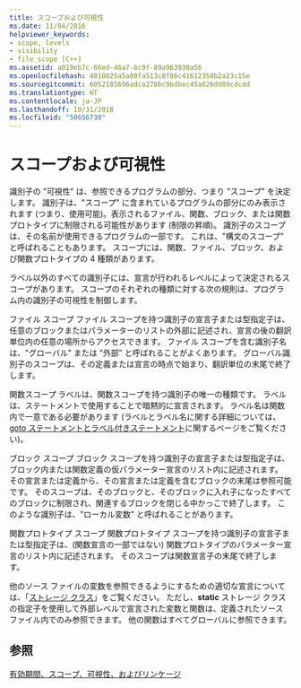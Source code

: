 ```yaml
---
title: スコープおよび可視性
ms.date: 11/04/2016
helpviewer_keywords:
- scope, levels
- visibility
- file scope [C++]
ms.assetid: a019eb7c-66ed-46a7-bc9f-89a963930a56
ms.openlocfilehash: 4010025a5a80fa513c8f86c41612350b2a23c15e
ms.sourcegitcommit: 6052185696adca270bc9bdbec45a626dd89cdcdd
ms.translationtype: HT
ms.contentlocale: ja-JP
ms.lasthandoff: 10/31/2018
ms.locfileid: "50656730"
---
```

# <a name="scope-and-visibility"></a>スコープおよび可視性

識別子の "可視性" は、参照できるプログラムの部分、つまり "スコープ" を決定します。 識別子は、"スコープ" に含まれているプログラムの部分にのみ表示されます (つまり、使用可能)。表示されるファイル、関数、ブロック、または関数プロトタイプに制限される可能性があります (制限の昇順)。 識別子のスコープは、その名前が使用できるプログラムの一部です。 これは、"構文のスコープ" と呼ばれることもあります。 スコープには、関数、ファイル、ブロック、および関数プロトタイプの 4 種類があります。

ラベル以外のすべての識別子には、宣言が行われるレベルによって決定されるスコープがあります。 スコープのそれぞれの種類に対する次の規則は、プログラム内の識別子の可視性を制御します。

ファイル スコープ ファイル スコープを持つ識別子の宣言子または型指定子は、任意のブロックまたはパラメーターのリストの外部に記述され、宣言の後の翻訳単位内の任意の場所からアクセスできます。 ファイル スコープを含む識別子名は、"グローバル" または "外部" と呼ばれることがよくあります。 グローバル識別子のスコープは、その定義または宣言の時点で始まり、翻訳単位の末尾で終了します。

関数スコープ ラベルは、関数スコープを持つ識別子の唯一の種類です。 ラベルは、ステートメントで使用することで暗黙的に宣言されます。 ラベル名は関数内で一意である必要があります  (ラベルとラベル名に関する詳細については、[goto ステートメントとラベル付きステートメント](../c-language/goto-and-labeled-statements-c.md)に関するページをご覧ください)。

ブロック スコープ ブロック スコープを持つ識別子の宣言子または型指定子は、ブロック内または関数定義の仮パラメーター宣言のリスト内に記述されます。 その宣言または定義から、その宣言または定義を含むブロックの末尾は参照可能です。 そのスコープは、そのブロックと、そのブロックに入れ子になったすべてのブロックに制限され、関連するブロックを閉じる中かっこで終了します。 このような識別子は、"ローカル変数" と呼ばれることがあります。

関数プロトタイプ スコープ 関数プロトタイプ スコープを持つ識別子の宣言子または型指定子は、(関数宣言の一部ではない) 関数プロトタイプのパラメーター宣言のリスト内に記述されます。 そのスコープは関数宣言子の末尾で終了します。

他のソース ファイルの変数を参照できるようにするための適切な宣言については、「[ストレージ クラス](../c-language/c-storage-classes.md)」をご覧ください。 ただし、**static** ストレージ クラスの指定子を使用して外部レベルで宣言された変数と関数は、定義されたソース ファイル内でのみ参照できます。 他の関数はすべてグローバルに参照できます。

## <a name="see-also"></a>参照

[有効期間、スコープ、可視性、およびリンケージ](../c-language/lifetime-scope-visibility-and-linkage.md)